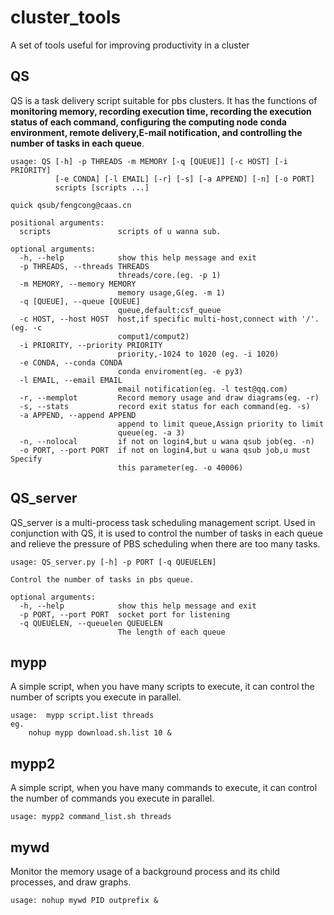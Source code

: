 # cluster_tools
A set of tools useful for improving productivity in a cluster

## QS
QS is a task delivery script suitable for pbs clusters. It has the functions of **monitoring memory, recording execution time, recording the execution status of each command, configuring the computing node conda environment, remote delivery,E-mail notification, and controlling the number of tasks in each queue**.
```
usage: QS [-h] -p THREADS -m MEMORY [-q [QUEUE]] [-c HOST] [-i PRIORITY]
          [-e CONDA] [-l EMAIL] [-r] [-s] [-a APPEND] [-n] [-o PORT]
          scripts [scripts ...]

quick qsub/fengcong@caas.cn

positional arguments:
  scripts               scripts of u wanna sub.

optional arguments:
  -h, --help            show this help message and exit
  -p THREADS, --threads THREADS
                        threads/core.(eg. -p 1)
  -m MEMORY, --memory MEMORY
                        memory usage,G(eg. -m 1)
  -q [QUEUE], --queue [QUEUE]
                        queue,default:csf_queue
  -c HOST, --host HOST  host,if specific multi-host,connect with '/'. (eg. -c
                        comput1/comput2)
  -i PRIORITY, --priority PRIORITY
                        priority,-1024 to 1020 (eg. -i 1020)
  -e CONDA, --conda CONDA
                        conda enviroment(eg. -e py3)
  -l EMAIL, --email EMAIL
                        email notification(eg. -l test@qq.com)
  -r, --memplot         Record memory usage and draw diagrams(eg. -r)
  -s, --stats           record exit status for each command(eg. -s)
  -a APPEND, --append APPEND
                        append to limit queue,Assign priority to limit
                        queue(eg. -a 3)
  -n, --nolocal         if not on login4,but u wana qsub job(eg. -n)
  -o PORT, --port PORT  if not on login4,but u wana qsub job,u must Specify
                        this parameter(eg. -o 40006)
```

## QS_server
QS_server is a multi-process task scheduling management script. Used in conjunction with QS, it is used to control the number of tasks in each queue and relieve the pressure of PBS scheduling when there are too many tasks.
```
usage: QS_server.py [-h] -p PORT [-q QUEUELEN]

Control the number of tasks in pbs queue.

optional arguments:
  -h, --help            show this help message and exit
  -p PORT, --port PORT  socket port for listening
  -q QUEUELEN, --queuelen QUEUELEN
                        The length of each queue
```

## mypp
A simple script, when you have many scripts to execute, it can control the number of scripts you execute in parallel.
```
usage:  mypp script.list threads 
eg. 
    nohup mypp download.sh.list 10 &
```

## mypp2 
A simple script, when you have many commands to execute, it can control the number of commands you execute in parallel.
```
usage: mypp2 command_list.sh threads
```

## mywd
Monitor the memory usage of a background process and its child processes, and draw graphs.
```
usage: nohup mywd PID outprefix &
```

